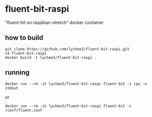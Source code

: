 # fluent-bit-raspi

"fluent-bit on raspbian-stretch" docker container

## how to build

```
git clone https://github.com/lychee3/fluent-bit-raspi.git
cd fluent-bit-raspi
docker build -t lychee3/fluent-bit-raspi .
```

## running

```
docker run --rm -it lychee3/fluent-bit-raspi fluent-bit -i cpu -o stdout
```

or 

```
docker run --rm -it lychee3/fluent-bit-raspi fluent-bit -c /conf/fluent.conf
```